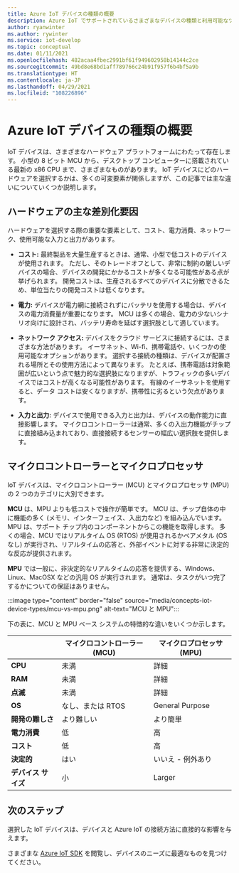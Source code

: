 ```yaml
---
title: Azure IoT デバイスの種類の概要
description: Azure IoT でサポートされているさまざまなデバイスの種類と利用可能なツールについて説明します。
author: ryanwinter
ms.author: rywinter
ms.service: iot-develop
ms.topic: conceptual
ms.date: 01/11/2021
ms.openlocfilehash: 482acaa4fbec2991bf61f949602958b14144c2ce
ms.sourcegitcommit: 49bd8e68bd1aff789766c24b91f957f6b4bf5a9b
ms.translationtype: HT
ms.contentlocale: ja-JP
ms.lasthandoff: 04/29/2021
ms.locfileid: "108226896"
---
```

# <a name="overview-of-azure-iot-device-types"></a>Azure IoT デバイスの種類の概要
IoT デバイスは、さまざまなハードウェア プラットフォームにわたって存在します。 小型の 8 ビット MCU から、デスクトップ コンピューターに搭載されている最新の x86 CPU まで、さまざまなものがあります。 IoT デバイスにどのハードウェアを選択するかは、多くの可変要素が関係しますが、この記事では主な違いについていくつか説明します。

## <a name="key-hardware-differentiators"></a>ハードウェアの主な差別化要因
ハードウェアを選択する際の重要な要素として、コスト、電力消費、ネットワーク、使用可能な入力と出力があります。

* **コスト:** 最終製品を大量生産するときは、通常、小型で低コストのデバイスが使用されます。 ただし、そのトレードオフとして、非常に制約の厳しいデバイスの場合、デバイスの開発にかかるコストが多くなる可能性がある点が挙げられます。 開発コストは、生産されるすべてのデバイスに分散できるため、単位当たりの開発コストは低くなります。

* **電力:** デバイスが電力網に接続されずにバッテリを使用する場合は、デバイスの電力消費量が重要になります。 MCU は多くの場合、電力の少ないシナリオ向けに設計され、バッテリ寿命を延ばす選択肢として適しています。

* **ネットワーク アクセス:** デバイスをクラウド サービスに接続するには、さまざまな方法があります。 イーサネット、Wi-fi、携帯電話や、いくつかの使用可能なオプションがあります。 選択する接続の種類は、デバイスが配置される場所とその使用方法によって異なります。 たとえば、携帯電話は対象範囲が広いという点で魅力的な選択肢になりますが、トラフィックの多いデバイスではコストが高くなる可能性があります。 有線のイーサネットを使用すると、データ コストは安くなりますが、携帯性に劣るという欠点があります。

* **入力と出力:** デバイスで使用できる入力と出力は、デバイスの動作能力に直接影響します。 マイクロコントローラーは通常、多くの入出力機能がチップに直接組み込まれており、直接接続するセンサーの幅広い選択肢を提供します。

## <a name="microcontrollers-vs-microprocessors"></a>マイクロコントローラーとマイクロプロセッサ
IoT デバイスは、マイクロコントローラー (MCU) とマイクロプロセッサ (MPU) の 2 つのカテゴリに大別できます。

**MCU** は、MPU よりも低コストで操作が簡単です。 MCU は、チップ自体の中に機能の多く (メモリ、インターフェイス、入出力など) を組み込んでいます。 MPU は、サポート チップ内のコンポーネントからこの機能を取得します。 多くの場合、MCU ではリアルタイム OS (RTOS) が使用されるかベアメタル (OS なし) が実行され、リアルタイムの応答と、外部イベントに対する非常に決定的な反応が提供されます。

**MPU** では一般に、非決定的なリアルタイムの応答を提供する、Windows、Linux、MacOSX などの汎用 OS が実行されます。 通常は、タスクがいつ完了するかについての保証はありません。 

:::image type="content" border="false" source="media/concepts-iot-device-types/mcu-vs-mpu.png" alt-text="MCU と MPU":::

下の表に、MCU と MPU ベース システムの特徴的な違いをいくつか示します。

||マイクロコントローラー (MCU)|マイクロプロセッサ (MPU)|
|-|-|-|
|**CPU**| 未満 | 詳細 |
|**RAM**| 未満 | 詳細 |
|**点滅**| 未満 | 詳細 |
|**OS**| なし、または RTOS | General Purpose |
|**開発の難しさ**| より難しい | より簡単 |
|**電力消費**| 低 | 高 |
|**コスト**| 低 | 高 |
|**決定的**| はい | いいえ - 例外あり |
|**デバイス サイズ**| 小 | Larger |

## <a name="next-steps"></a>次のステップ
選択した IoT デバイスは、デバイスと Azure IoT の接続方法に直接的な影響を与えます。

さまざまな [Azure IoT SDK](about-iot-sdks.md) を閲覧し、デバイスのニーズに最適なものを見つけてください。
